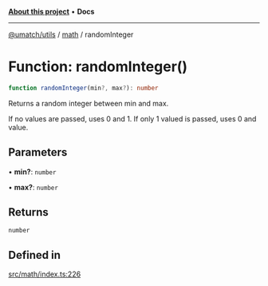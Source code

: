 [**About this project**](../../README.md) • **Docs**

***

[@umatch/utils](../../api.md) / [math](../README.md) / randomInteger

# Function: randomInteger()

```ts
function randomInteger(min?, max?): number
```

Returns a random integer between min and max.

If no values are passed, uses 0 and 1.
If only 1 valued is passed, uses 0 and value.

## Parameters

• **min?**: `number`

• **max?**: `number`

## Returns

`number`

## Defined in

[src/math/index.ts:226](https://github.com/umatch-oficial/utils/blob/main/src/math/index.ts#L226)
